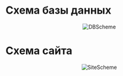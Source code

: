 # Схема базы данных

<p align="center">
  <img src="https://github.com/TrushinVlad/Site2sem/main/MD/M1.PNG?raw=true" alt="DBScheme"/>
</p>

# Схема сайта

<p align="center">
  <img src="https://github.com/TrushinVlad/Site2sem/main/MD/M2.PNG?raw=true" alt="SiteScheme"/>
</p>
